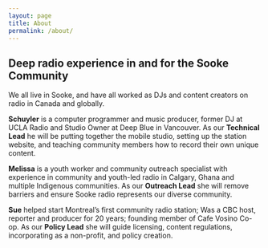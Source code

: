 ```yaml
---
layout: page
title: About
permalink: /about/
---
```


## Deep radio experience in and for the Sooke Community


We all live in Sooke, and have all worked as DJs and content creators on radio in Canada and globally.


**Schuyler** is a computer programmer and music producer, former DJ at UCLA Radio and Studio Owner at Deep Blue in Vancouver. As our **Technical Lead** he will be putting together the mobile studio, setting up the station website, and teaching community members how to record their own unique content.


**Melissa** is a youth worker and community outreach specialist with experience in community and youth-led radio in Calgary, Ghana and multiple Indigenous communities. As our **Outreach Lead** she will remove barriers and ensure Sooke radio represents our diverse community.


**Sue** helped start Montreal’s first community radio station; Was a CBC host, reporter and producer for 20 years; founding member of Cafe Vosino Co-op. As our **Policy Lead** she will guide licensing, content regulations, incorporating as a non-profit, and policy creation.